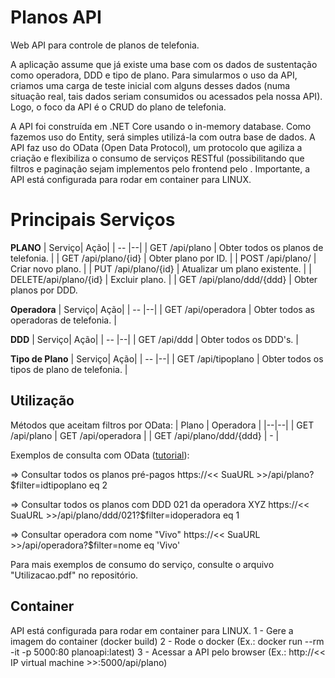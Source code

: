 # Planos API

Web API para controle de planos de telefonia.

A aplicação assume que já existe uma base com os dados de sustentação como operadora, DDD e tipo de plano. Para simularmos o uso da API, criamos uma carga de teste inicial com alguns desses dados (numa situação real, tais dados seriam consumidos ou acessados pela nossa API).  Logo, o foco da API é o CRUD do plano de telefonia.

A API foi construída em .NET Core usando o in-memory database. Como fazemos uso do Entity, será simples utilizá-la com outra base de dados. A API faz uso do OData (Open Data Protocol),  um protocolo que agiliza a criação e flexibiliza o consumo de serviços RESTful (possibilitando que filtros e paginação sejam implementos pelo frontend   pelo . Importante, a API está configurada para rodar em container para LINUX.

# Principais Serviços

**PLANO**
| Serviço| Ação|
| -- |--|
| GET /api/plano | Obter todos os planos de telefonia. |
| GET /api/plano/{id} | Obter plano por ID. |
| POST /api/plano/ | Criar novo plano. |
| PUT /api/plano/{id} | Atualizar um plano existente. |
| DELETE/api/plano/{id} | Excluir plano. |
| GET /api/plano/ddd/{ddd} | Obter planos por DDD. 

**Operadora**
| Serviço| Ação|
| -- |--|
| GET /api/operadora | Obter todos as operadoras de telefonia. |

**DDD**
| Serviço| Ação|
| -- |--|
| GET /api/ddd | Obter todos os DDD's. |

**Tipo de Plano**
| Serviço| Ação|
| -- |--|
| GET /api/tipoplano | Obter todos os tipos de plano de telefonia. |



## Utilização

Métodos que aceitam filtros por OData:
| Plano | Operadora |
|--|--|
| GET /api/plano | GET /api/operadora  |
| GET /api/plano/ddd/{ddd} | - |


Exemplos de consulta com OData ([tutorial](https://www.odata.org/getting-started/basic-tutorial/)):

=> Consultar todos os planos pré-pagos
 https://<< SuaURL >>/api/plano?$filter=idtipoplano eq 2

=> Consultar todos os planos com DDD 021 da operadora XYZ
https://<< SuaURL >>/api/plano/ddd/021?$filter=idoperadora eq 1

=> Consultar operadora com nome "Vivo"
https://<< SuaURL >>/api/operadora?$filter=nome eq 'Vivo' 

Para mais exemplos de consumo do serviço, consulte o arquivo "Utilizacao.pdf" no repositório.


## Container
API está configurada para rodar em container para LINUX. 
1 - Gere a imagem do container (docker build)
2 - Rode o docker (Ex.: docker run --rm -it -p 5000:80 planoapi:latest)
3 - Acessar a API pelo browser (Ex.: http://<< IP virtual machine >>:5000/api/plano)



